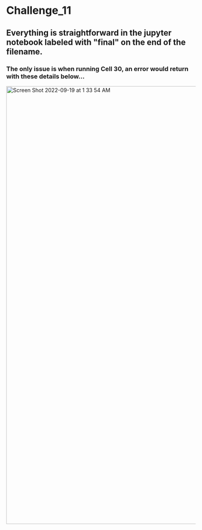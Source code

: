 # Challenge_11
## Everything is straightforward in the jupyter notebook labeled with "final" on the end of the filename.
### The only issue is when running Cell 30, an error would return with these details below...

<img width="1162" alt="Screen Shot 2022-09-19 at 1 33 54 AM" src="https://user-images.githubusercontent.com/108194033/190969754-2134ba8a-8384-4da3-abf6-b814139aea05.png">

